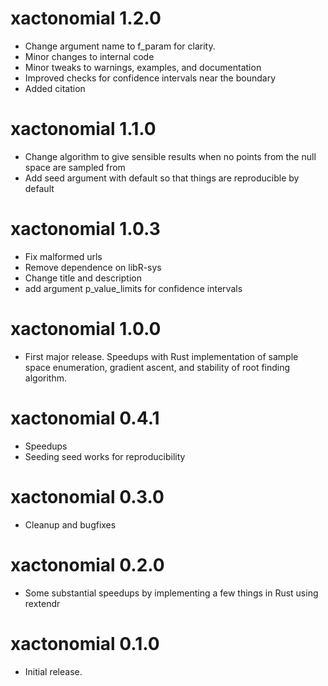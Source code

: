 # xactonomial 1.2.0
* Change argument name to f_param for clarity. 
* Minor changes to internal code
* Minor tweaks to warnings, examples, and documentation
* Improved checks for confidence intervals near the boundary
* Added citation

# xactonomial 1.1.0
* Change algorithm to give sensible results when no points from the null space are sampled from
* Add seed argument with default so that things are reproducible by default

# xactonomial 1.0.3

* Fix malformed urls
* Remove dependence on libR-sys
* Change title and description
* add argument p_value_limits for confidence intervals

# xactonomial 1.0.0

* First major release. Speedups with Rust implementation of sample space enumeration, gradient ascent, and stability of root finding algorithm. 

# xactonomial 0.4.1

* Speedups
* Seeding seed works for reproducibility

# xactonomial 0.3.0

* Cleanup and bugfixes


# xactonomial 0.2.0

* Some substantial speedups by implementing a few things in Rust using rextendr


# xactonomial 0.1.0

* Initial release.
